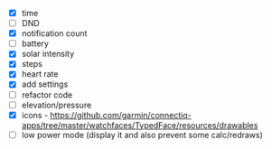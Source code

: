 - [x] time
- [ ] DND
- [x] notification count
- [ ] battery
- [x] solar intensity
- [x] steps
- [x] heart rate
- [x] add settings
- [ ] refactor code
- [ ] elevation/pressure
- [x] icons - https://github.com/garmin/connectiq-apps/tree/master/watchfaces/TypedFace/resources/drawables
- [ ] low power mode (display it and also prevent some calc/redraws)
